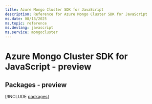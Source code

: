 ```yaml
---
title: Azure Mongo Cluster SDK for JavaScript
description: Reference for Azure Mongo Cluster SDK for JavaScript
ms.date: 08/13/2025
ms.topic: reference
ms.devlang: javascript
ms.service: mongocluster
---
```

# Azure Mongo Cluster SDK for JavaScript - preview
## Packages - preview
[!INCLUDE [packages](mongo-cluster-index.md)]